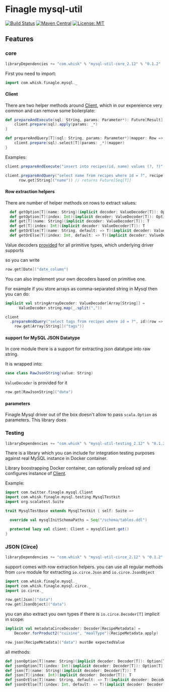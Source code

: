 Finagle mysql-util
=============

[![Build Status](https://travis-ci.org/whisklabs/mysql-util.svg?branch=master)](https://travis-ci.org/whisklabs/mysql-util)
[![Maven Central](https://maven-badges.herokuapp.com/maven-central/com.whisk/mysql-util-core_2.12/badge.svg)](https://maven-badges.herokuapp.com/maven-central/com.whisk/mysql-util-core_2.12)
[![License: MIT](https://img.shields.io/badge/License-MIT-yellow.svg)](https://opensource.org/licenses/MIT)

## Features

### core

```scala
libraryDependencies += "com.whisk" % "mysql-util-core_2.12" % "0.1.2"
```

First you need to import:
```scala
import com.whisk.finagle.mysql._
```

#### Client
There are two helper methods around [Client](https://twitter.github.io/finagle/docs/com/twitter/finagle/mysql/Client.html), which in our expereience very common and can remove some boilerplate:

```scala
def prepareAndExecute(sql: String, params: Parameter*): Future[Result] = {
    client.prepare(sql).apply(params: _*)
}

def prepareAndQuery[T](sql: String, params: Parameter*)(mapper: Row => T): Future[Seq[T]] = {
    client.prepare(sql).select[T](params: _*)(mapper)
}
```

Examples:

```scala
client.prepareAndExecute("insert into recipes(id, name) values (?, ?)", recipe.id, recipe.name) //returns Future[Result]

client.prepareAndQuery("select name from recipes where id = ?", recipe.id)(row =>
      row.get[String]("name")) // returns Future[Seq[T]]
```
#### Row extraction helpers

There are number of helper methods on rows to extract values:

```scala
  def getOption[T](name: String)(implicit decoder: ValueDecoder[T]): Option[T]
  def getOption[T](index: Int)(implicit decoder: ValueDecoder[T]): Option[T]
  def get[T](name: String)(implicit decoder: ValueDecoder[T]): T
  def get[T](index: Int)(implicit decoder: ValueDecoder[T]): T
  def getOrElse[T](name: String, default: => T)(implicit decoder: ValueDecoder[T]): T
  def getOrElse[T](index: Int, default: => T)(implicit decoder: ValueDecoder[T]): T
```

Value decoders [provided](/mysql-util-core/src/main/scala/com/whisk/finagle/mysql/ValueDecoder.scala) for all primitive types, which underlying driver supports

so you can write
```scala
row.get[Date]("date_column")
```

You can also implement your own decoders based on primitive one.

For example if you store arrays as comma-separated string in Mysql then you can do:
```scala
implicit val stringArrayDecoder: ValueDecoder[Array[String]] =
      ValueDecoder.string.map(_.split(","))

client
  .prepareAndQuery("select tags from recipes where id = ?", id)(row =>
    row.get[Array[String]]("tags"))
```

#### support for MySQL JSON Datatype

In core module there is a support for extracting json datatype into raw string.

It is wrapped into:
```scala
case class RawJsonString(value: String)
```

`ValueDecoder` is provided for it
```scala
row.get[RawJsonString]("data")
```

#### parameters

Finagle Mysql driver out of the box doesn't allow to pass `scala.Option` as parameters. This library does

### Testing

```scala
libraryDependencies += "com.whisk" % "mysql-util-testing_2.12" % "0.1.2"
```

There is a library which you can include for integration testing purposes against real MySQL instance in Docker container.

Library boostrapping Docker container, can optionally preload sql and configures instance of [Client](https://twitter.github.io/finagle/docs/com/twitter/finagle/mysql/Client.html).

Example:
```scala
import com.twitter.finagle.mysql.Client
import com.whisk.finagle.mysql.testing.MysqlTestkit
import org.scalatest.Suite

trait MysqlTestBase extends MysqlTestkit { self: Suite =>

  override val mysqlInitSchemaPaths = Seq("/schema/tables.ddl")

  protected lazy val client: Client = mysqlClient.get()
}
```

### JSON (Circe)

```scala
libraryDependencies += "com.whisk" % "mysql-util-circe_2.12" % "0.1.2"
```

support comes with row extraction helpers. you can use all regular methods from `core` module 
for extracting `io.circe.Json` and `io.circe.JsonObject` 

```scala
import com.whisk.finagle.mysql._
import com.whisk.finagle.mysql.circe._
import io.circe._

row.get[Json]("data")
row.get[JsonObject]("data")
```

you can also extract you own types if there is `io.circe.Decoder[T]` implicit in scope:

```scala
implicit val metadataCirceDecoder: Decoder[RecipeMetadata] =
    Decoder.forProduct2("cuisine", "mealType")(RecipeMetadata.apply)

row.json[RecipeMetadata]("data") mustBe expectedValue
```

all methods:

```scala
def jsonOption[T](name: String)(implicit decoder: Decoder[T]): Option[T]
def jsonOption[T](index: Int)(implicit decoder: Decoder[T]): Option[T]
def json[T](name: String)(implicit decoder: Decoder[T]): T
def json[T](index: Int)(implicit decoder: Decoder[T]): T
def jsonOrElse[T](name: String, default: => T)(implicit decoder: Decoder[T]): T
def jsonOrElse[T](index: Int, default: => T)(implicit decoder: Decoder[T]): T
```